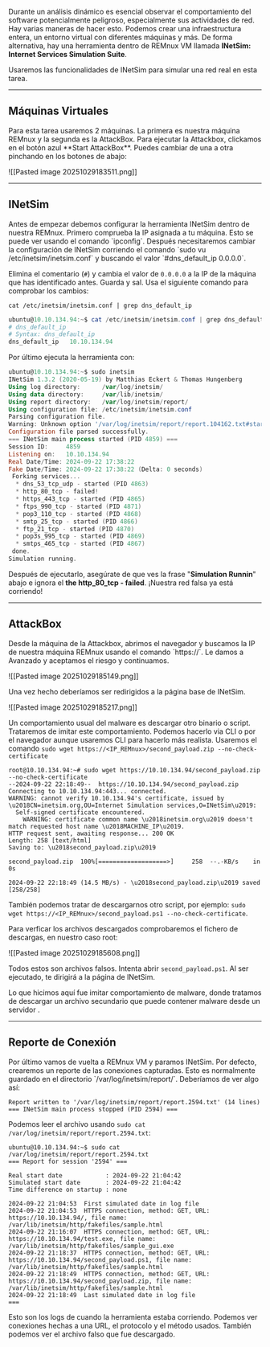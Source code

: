 Durante un análisis dinámico es esencial observar el comportamiento del software potencialmente peligroso, especialmente sus actividades de red. Hay varias maneras de hacer esto. Podemos crear una infraestructura entera, un entorno virtual con diferentes máquinas y más. De forma alternativa, hay una herramienta dentro de REMnux VM llamada **INetSim: Internet Services Simulation Suite**.

Usaremos las funcionalidades de INetSim para simular una red real en esta tarea.

--------------------------------
<h2>Máquinas Virtuales</h2>
Para esta tarea usaremos 2 máquinas. La primera es nuestra máquina REMnux y la segunda es la AttackBox. Para ejecutar la Attackbox, clickamos en el botón azul **Start AttackBox**. Puedes cambiar de una a otra pinchando en los botones de abajo:

![[Pasted image 20251029183511.png]]

---------------------------------
<h2>INetSim</h2>
Antes de empezar debemos configurar la herramienta INetSim dentro de nuestra REMnux. Primero comprueba la IP asignada a tu máquina. Esto se puede ver usando el comando `ipconfig`. Después necesitaremos cambiar la configuración de INetSim corriendo el comando `sudo vu /etc/inetsim/inetsim.conf` y buscando el valor `#dns_default_ip 0.0.0.0`.

Elimina el comentario (`#`) y cambia el valor de `0.0.0.0` a la IP de la máquina que has identificado antes. Guarda y sal. Usa el siguiente comando para comprobar los cambios:

`cat /etc/inetsim/inetsim.conf | grep dns_default_ip`

```powershell
ubuntu@10.10.134.94:~$ cat /etc/inetsim/inetsim.conf | grep dns_default_ip
# dns_default_ip
# Syntax: dns_default_ip 
dns_default_ip	 10.10.134.94
```

Por último ejecuta la herramienta con:

```powershell
ubuntu@10.10.134.94:~$ sudo inetsim
INetSim 1.3.2 (2020-05-19) by Matthias Eckert & Thomas Hungenberg
Using log directory:      /var/log/inetsim/
Using data directory:     /var/lib/inetsim/
Using report directory:   /var/log/inetsim/report/
Using configuration file: /etc/inetsim/inetsim.conf
Parsing configuration file.
Warning: Unknown option '/var/log/inetsim/report/report.104162.txt#start_service' in configuration file '/etc/inetsim/inetsim.conf' line 43
Configuration file parsed successfully.
=== INetSim main process started (PID 4859) ===
Session ID:     4859
Listening on:   10.10.134.94
Real Date/Time: 2024-09-22 17:38:22
Fake Date/Time: 2024-09-22 17:38:22 (Delta: 0 seconds)
 Forking services...
  * dns_53_tcp_udp - started (PID 4863)
  * http_80_tcp - failed!
  * https_443_tcp - started (PID 4865)
  * ftps_990_tcp - started (PID 4871)
  * pop3_110_tcp - started (PID 4868)
  * smtp_25_tcp - started (PID 4866)
  * ftp_21_tcp - started (PID 4870)
  * pop3s_995_tcp - started (PID 4869)
  * smtps_465_tcp - started (PID 4867)
 done.
Simulation running.
```

Después de ejecutarlo, asegúrate de que ves la frase "**Simulation Runnin**" abajo e ignora el **the http_80_tcp - failed**. ¡Nuestra red falsa ya está corriendo!

----------------------------------
<h2>AttackBox</h2>
Desde la máquina de la Attackbox, abrimos el navegador y buscamos la IP de nuestra máquina REMnux usando el comando `https://<ip_REMnux>`. Le damos a Avanzado y aceptamos el riesgo y continuamos.

![[Pasted image 20251029185149.png]]

Una vez hecho deberíamos ser redirigidos a la página base de INetSim.

![[Pasted image 20251029185217.png]]

Un comportamiento usual del malware es descargar otro binario o script. Trataremos de imitar este comportamiento. Podemos hacerlo via CLI o por el navegador aunque usaremos CLI para hacerlo más realista. Usaremos el comando `sudo wget https://<IP_REMnux>/second_payload.zip --no-check-certificate`

```shell
root@10.10.134.94:~# sudo wget https://10.10.134.94/second_payload.zip --no-check-certificate
--2024-09-22 22:18:49--  https://10.10.134.94/second_payload.zip
Connecting to 10.10.134.94:443... connected.
WARNING: cannot verify 10.10.134.94's certificate, issued by \u2018CN=inetsim.org,OU=Internet Simulation services,O=INetSim\u2019:
  Self-signed certificate encountered.
    WARNING: certificate common name \u2018inetsim.org\u2019 doesn't match requested host name \u2018MACHINE_IP\u2019.
HTTP request sent, awaiting response... 200 OK
Length: 258 [text/html]
Saving to: \u2018second_payload.zip\u2019

second_payload.zip  100%[===================>]     258  --.-KB/s    in 0s      

2024-09-22 22:18:49 (14.5 MB/s) - \u2018second_payload.zip\u2019 saved [258/258]
```

También podemos tratar de descargarnos otro script, por ejemplo: `sudo wget https://<IP_REMnux>/second_payload.ps1 --no-check-certificate`.

Para verficar los archivos descargados comprobaremos el fichero de descargas, en nuestro caso root:

![[Pasted image 20251029185608.png]]

Todos estos son archivos falsos. Intenta abrir `second_payload.ps1`. Al ser ejecutado, te dirigirá a la página de INetSim.

Lo que hicimos aquí fue imitar comportamiento de malware, donde tratamos de descargar un archivo secundario que puede contener malware desde un servidor .

-------------------------------
<h2>Reporte de Conexión</h2>
Por último vamos de vuelta a REMnux VM y paramos INetSim. Por defecto, crearemos un reporte de las conexiones capturadas. Esto es normalmente guardado en el directorio `/var/log/inetsim/report/`. Deberíamos de ver algo así:

```text
Report written to '/var/log/inetsim/report/report.2594.txt' (14 lines)
=== INetSim main process stopped (PID 2594) ===
```

Podemos leer el archivo usando `sudo cat /var/log/inetsim/report/report.2594.txt`:

```shell
ubuntu@10.10.134.94:~$ sudo cat /var/log/inetsim/report/report.2594.txt
=== Report for session '2594' ===

Real start date            : 2024-09-22 21:04:42
Simulated start date       : 2024-09-22 21:04:42
Time difference on startup : none

2024-09-22 21:04:53  First simulated date in log file
2024-09-22 21:04:53  HTTPS connection, method: GET, URL: https://10.10.134.94/, file name: /var/lib/inetsim/http/fakefiles/sample.html
2024-09-22 21:16:07  HTTPS connection, method: GET, URL: https://10.10.134.94/test.exe, file name: /var/lib/inetsim/http/fakefiles/sample_gui.exe
2024-09-22 21:18:37  HTTPS connection, method: GET, URL: https://10.10.134.94/second_payload.ps1, file name: /var/lib/inetsim/http/fakefiles/sample.html
2024-09-22 21:18:49  HTTPS connection, method: GET, URL: https://10.10.134.94/second_payload.zip, file name: /var/lib/inetsim/http/fakefiles/sample.html
2024-09-22 21:18:49  Last simulated date in log file
===
```

Esto son los logs de cuando la herramienta estaba corriendo. Podemos ver conexiones hechas a una URL, el protocolo y el método usados. También podemos ver el archivo falso que fue descargado.